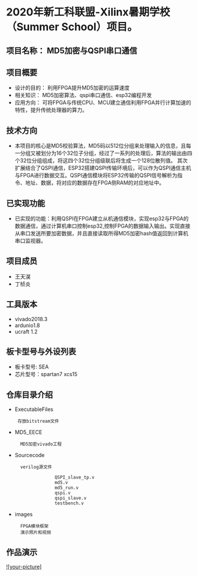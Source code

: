 
# 2020年新工科联盟-Xilinx暑期学校（Summer School）项目。


## 项目名称：   MD5加密与QSPI串口通信
   
## 项目概要
  + 设计的目的：
               利用FPGA提升MD5加密的运算速度
  + 相关知识：
               MD5加密算法、qspi串口通信、esp32编程开发
  + 应用方向：  可将FPGA与传统CPU、MCU建立通信利用FPGA并行计算加速的特性，提升传统处理器的算力。
## 技术方向
  + 本项目的核心是MD5校验算法，MD5码以512位分组来处理输入的信息，且每一分组又被划分为16个32位子分组，经过了一系列的处理后，算法的输出由四个32位分组组成，将这四个32位分组级联后将生成一个128位散列值。
其次扩展结合了QSPI通信，ESP32搭建QSPI传输环境后，可以作为QSPI通信主机与FPGA进行数据交互。QSPI通信模块将ESP32传输的QSPI信号解析为指令、地址、数据，将对应的数据存在FPGA侧RAM的对应地址中。 

## 已实现功能
+ 已实现的功能：利用QSPI在FPGA建立从机通信模块，实现esp32与FPGA的数据通信，通过计算机串口控制esp32,控制FPGA的数据输入输出。实现直接从串口发送所要加密数据，并且直接读取所得MD5加密hash值返回到计算机串口监视器。
## 项目成员
   
  + 王天淏
  + 丁桢炎
           

## ⼯具版本
   + vivado2018.3  
   + ardunio1.8
   + ucraft 1.2
## 板卡型号与外设列表
   + 板卡型号: SEA
   + 芯片型号：spartan7 xcs15
## 仓库⽬录介绍
   + ExecutableFiles
   
          存放bitstream文件
                        
   + MD5_EECE  
   
           MD5加密vivado工程
                        
   + Sourcecode 
   
           verilog源文件
           
                        QSPI_slave_tp.v
                        md5.v
                        md5_run.v
                        qspi.v
                        qspi_slave.v
                        testbench.v
           
   + images
   
           FPGA模块框架
           演示照片和视频
 
## 作品演示

[![your-picture]](http://tiebapic.baidu.com/forum/w%3D580%3B/sign=3e1c3f9cf1cd7b89e96c3a8b3f1f43a7/3812b31bb051f8196c033c1ccdb44aed2e73e746.jpg) 

